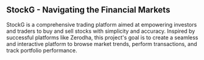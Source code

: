 ## StockG - Navigating the Financial Markets
StockG is a comprehensive trading platform aimed at empowering investors and traders to buy and sell stocks with simplicity and accuracy. Inspired by successful platforms like Zerodha, this project's goal is to create a seamless and interactive platform to browse market trends, perform transactions, and track portfolio performance.
